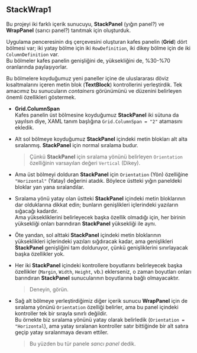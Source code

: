 ﻿## StackWrap1
Bu projeyi iki farklı içerik sunucuyu,
**StackPanel** (yığın panel?)
ve **WrapPanel** (sarıcı panel?)
tanıtmak için oluşturduk.

Uygulama penceresinin dış çerçevesini
oluşturan kafes panelin (**Grid**) 
dört bölmesi var;
iki yatay bölme için iki `RowDefinition`,
iki dikey bölme için de iki
`ColumnDefinition` var.<br>
Bu bölmeler kafes panelin genişliğini de,
yüksekliğini de, %30-%70 oranlarında
paylaşıyorlar.

Bu bölmelere koyduğumuz yeni paneller
içine de uluslararası döviz kısaltmalarını
içeren metin blok (**TextBlock**) kontrollerini
yerleştirdik.
Tek amacımız bu sunucuların *containers*
görünümünü ve düzenini belirleyen
önemli özellikleri göstermek.

+ **Grid.ColumnSpan**<br>
    Kafes panelin üst bölmesine koyduğumuz
    **StackPanel** iki sütuna da yayılsın
    diye, XAML tanım başlığına
    `Grid.ColumnSpan = "2"` atamasını ekledik.

+ Alt sol bölmeye koyduğumuz **StackPanel**
  içindeki metin blokları alt alta sıralanmış.
  **StackPanel** için normal sıralama budur.
  > Çünkü **StackPanel** için sıralama yönünü
    belirleyen `Orientation` özelliğinin
    varsayılan değeri `Vertical` (Dikey).

+  Ama üst bölmeyi dolduran **StackPanel** için
  `Orientation` (Yön) özelliğine `"Horizontal"`
   (Yatay) değerini atadık. Böylece üstteki
   yığın paneldeki bloklar yan yana sıralandılar.

+ Sıralama yönü yatay olan üstteki
  **StackPanel** içindeki metin bloklarının
  dar olduklarına dikkat edin;
  bunların genişlikleri içlerindeki yazıların
  sığacağı kadardır.<br>
  Ama yüksekliklerini belirleyecek başka özellik
  olmadığı için, her birinin yüksekliği
  onları barındıran **StackPanel** yüksekliği
  ile aynı.

+ Öte yandan, sol alttaki **StackPanel** içindeki
  metin bloklarının yükseklikleri içlerindeki
  yazıları sığdıracak kadar, ama genişlikleri
  **StackPanel** genişliğini tam dolduruyor,
  çünkü genişliklerini sınırlayacak başka
  özellikler yok.

+ Her iki **StackPanel** içindeki kontrollere
  boyutlarını belirleyecek başka özellikler
  (`Margin`, `Width`, `Height`, vb.)
  eklerseniz, o zaman boyutları onları
  barındıran **StackPanel** sunucularının
  boyutlarına bağlı olmayacaktır.
  > Deneyin, görün.

+ Sağ alt bölmeye yerleştirdiğimiz diğer
  içerik sunucu **WrapPanel** için de
  sıralama yönünü `Orientation` özelliği
  belirler, ama bu panel içindeki kontroller
  tek bir sırayla sınırlı değildir.<br>
  Bu örnekte biz sıralama yönünü yatay
  olarak belirledik (`Orientation = "Horizontal`),
  ama yatay sıralanan kontroller satır bittiğinde
  bir alt satıra geçip yatay sıralanmaya devam
  ettiler.
  > Bu yüzden bu tür panele *sarıcı panel* dedik.


